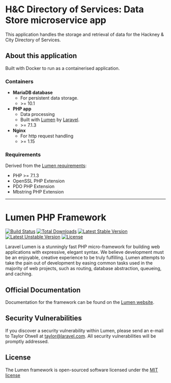 # H&C Directory of Services: Data Store microservice app

This application handles the storage and retrieval of data for the Hackney & City Directory of Services.

## About this application

Built with Docker to run as a containerised application.

### Containers

- **MariaDB database**
  - For persistent data storage.
  - \>= 10.1
- **PHP app**
  - Data processing
  - Built with [Lumen](http://lumen.laravel.com) by  [Laravel](https://laravel.com/).
  - \>= 7.1.3
- **Nginx**
  - For http request handling
  - \>= 1.15

### Requirements

Derived from the [Lumen requirements](https://lumen.laravel.com/docs/master/installation): 
- PHP >= 7.1.3
- OpenSSL PHP Extension
- PDO PHP Extension
- Mbstring PHP Extension

---
# Lumen PHP Framework

[![Build Status](https://travis-ci.org/laravel/lumen-framework.svg)](https://travis-ci.org/laravel/lumen-framework)
[![Total Downloads](https://poser.pugx.org/laravel/lumen-framework/d/total.svg)](https://packagist.org/packages/laravel/lumen-framework)
[![Latest Stable Version](https://poser.pugx.org/laravel/lumen-framework/v/stable.svg)](https://packagist.org/packages/laravel/lumen-framework)
[![Latest Unstable Version](https://poser.pugx.org/laravel/lumen-framework/v/unstable.svg)](https://packagist.org/packages/laravel/lumen-framework)
[![License](https://poser.pugx.org/laravel/lumen-framework/license.svg)](https://packagist.org/packages/laravel/lumen-framework)

Laravel Lumen is a stunningly fast PHP micro-framework for building web applications with expressive, elegant syntax. We believe development must be an enjoyable, creative experience to be truly fulfilling. Lumen attempts to take the pain out of development by easing common tasks used in the majority of web projects, such as routing, database abstraction, queueing, and caching.

## Official Documentation

Documentation for the framework can be found on the [Lumen website](http://lumen.laravel.com/docs).

## Security Vulnerabilities

If you discover a security vulnerability within Lumen, please send an e-mail to Taylor Otwell at taylor@laravel.com. All security vulnerabilities will be promptly addressed.

## License

The Lumen framework is open-sourced software licensed under the [MIT license](http://opensource.org/licenses/MIT)
